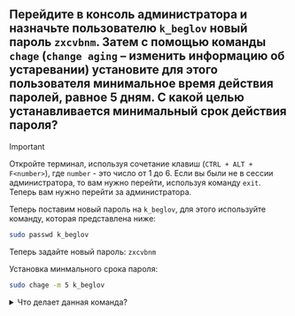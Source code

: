 ## Перейдите в консоль администратора и назначьте пользователю `k_beglov` новый пароль `zxcvbnm`. Затем с помощью команды `chage` (`change aging` – изменить информацию об устаревании) установите для этого пользователя минимальное время действия паролей, равное 5 дням. С какой целью устанавливается минимальный срок действия пароля?

> [!IMPORTANT]
> Откройте терминал, используя сочетание клавиш (`CTRL + ALT + F<number>`), где `number` - это число от 1 до 6.
> Если вы были не в сессии администратора, то вам нужно перейти, используя команду `exit`. 
> Теперь вам нужно перейти за администратора.

Теперь поставим новый пароль на `k_beglov`, для этого используйте команду, которая представлена ниже:

```bash
sudo passwd k_beglov
```

Теперь задайте новый пароль: `zxcvbnm`

Установка минмального срока пароля: 

```bash
sudo chage -m 5 k_beglov
```

<details>
  <summary>Что делает данная команда?</summary>

Команда `sudo chage -m 5 k_beglov` выполняет следующие действия:

- `sudo`: Запускает команду с правами суперпользователя (root). Это необходимо для выполнения операций, требующих повышенных привилегий, таких как изменение параметров учетной записи пользователя.
- `chage`: Это команда для изменения параметров управления сроком действия пароля пользователя.
- `-m 5`: Этот параметр устанавливает минимальный срок действия пароля в 5 дней. Это означает, что пользователь `k_beglov` не сможет изменить свой пароль на более новый, чем через 5 дней после последнего изменения пароля. Если пользователь попытается изменить пароль до истечения этого срока, система не позволит ему это сделать.
- `k_beglov`: Это имя пользователя, для которого устанавливается минимальный срок действия пароля.

Таким образом, команда `sudo chage -m 5 k_beglov` устанавливает минимальный срок действия пароля для пользователя `k_beglov` на 5 дней, что ограничивает его возможность менять пароль чаще, чем раз в 5 дней.  
</details>
